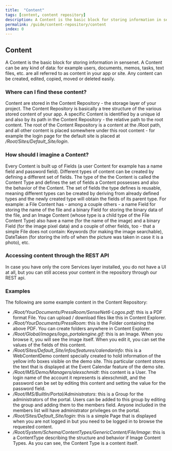 ```yaml
---
title:  "Content"
tags: [content, content repository]
description: A Content is the basic block for storing information in sensenet. A Content can be any kind of data, for example users, documents, memos, tasks, text files, etc. are all referred to as content in the portal. Any content can be created, edited, copied, moved or deleted easily.
permalink: /guide/content-repository/content
index: 0
---
```


## Content

A Content is the basic block for storing information in sensenet. A Content can be any kind of data: for example users, documents, memos, tasks, text files, etc. are all referred to as content in your app or site. Any content can be created, edited, copied, moved or deleted easily.

### Where can I find these content?

Content are stored in the Content Repository - the storage layer of your project. The Content Repository is basically a tree structure of the various stored content of your app. A specific Content is identified by a unique id and also by its path in the Content Repository - the relative path to the root content. The root of the Content Repository is a content at the /Root path, and all other content is placed somewhere under this root content - for example the login page for the default site is placed at */Root/Sites/Default_Site/login*.

### How should I imagine a Content?

Every Content is built up of Fields (a user Content for example has a name field and password field). Different types of content can be created by defining a different set of fields. The type of the the Content is called the Content Type and defines the set of fields a Content possesses and also the behavior of the Content. The set of fields the type defines is reusable, meaning different types can be created by deriving from already defined types and the newly created type will obtain the fields of its parent type. For example: a File Content has - among a couple others - a name Field for storing the name of the file and a binary Field for storing the binary data of the file, and an Image Content (whose type is a child type of the File Content Type) also have a name (for the name of the image) and a binary Field (for the image pixel data) and a couple of other fields, too - that a simple File does not contain: Keywords (for making the image searchable), DateTaken (for storing the info of when the picture was taken in case it is a photo), etc.

### Accessing content through the REST API
In case you have only the core Services layer installed, you do not have a UI at all, but you can still access your content in the repository through our REST api.

### Examples

The following are some example content in the Content Repository:

- */Root/YourDocuments/PressRoom/SenseNet6-Logos.pdf*: this is a PDF format File. You can upload / download files like this in Content Explorer.
- */Root/YourDocuments/PressRoom*: this is the Folder containing the above PDF. You can create folders anywhere in Content Explorer.
- */Root/Global/images/logo_portalengine.gif*: this is an Image. When you browse it, you will see the image itself. When you edit it, you can set the values of the fields of this content.
- */Root/Sites/Default_Site/infos/features/calendarinfo*: this is a WebContentDemo content specially created to hold information of the yellow info boxes visible on the demo site. This particular content stores the text that is displayed at the Event Calendar feature of the demo site.
- */Root/IMS/Demo/Managers/alexschmidt*: this content is a User. The login name of the account it represents is alexschmidt, and the password can be set by editing this content and setting the value for the password field.
- */Root/IMS/BuiltIn/Portal/Administrators*: this is a Group for the administrators of the portal. Users can be added to this group by editing the group and adding them to the members field. Anyone included in the members list will have administrator privileges on the portal.
- */Root/Sites/Default_Site/login*: this is a simple Page that is displayed when you are not logged in but you need to be logged in to browse the requested content.
- */Root/System/Schema/ContentTypes/GenericContent/File/Image*: this is a ContentType describing the structure and behavior if Image Content Types. As you can see, the Content Type is a content itself.